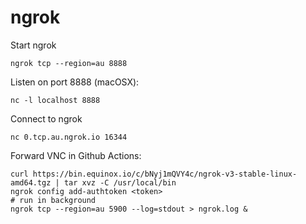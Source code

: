 # ngrok

Start ngrok

```
ngrok tcp --region=au 8888
```

Listen on port 8888 (macOSX):

```
nc -l localhost 8888
```

Connect to ngrok

```
nc 0.tcp.au.ngrok.io 16344
```

Forward VNC in Github Actions:

```
curl https://bin.equinox.io/c/bNyj1mQVY4c/ngrok-v3-stable-linux-amd64.tgz | tar xvz -C /usr/local/bin
ngrok config add-authtoken <token>
# run in background
ngrok tcp --region=au 5900 --log=stdout > ngrok.log &
```

